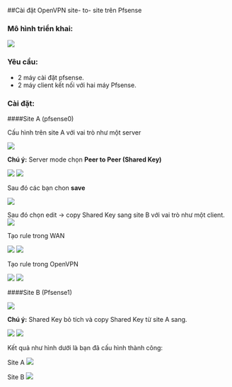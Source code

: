 
##Cài đặt OpenVPN site- to- site trên Pfsense

### Mô hình triển khai:

<img src ="http://i.imgur.com/0rQ5vzB.png">

### Yêu cầu:
-	2 máy cài đặt pfsense.
-	2 máy client kết nối với hai máy Pfsense.

### Cài đặt:

####Site A (pfsense0)

Cấu hình trên site A với vai trò như một server

<img src="http://i.imgur.com/JsSPA0z.png">

**Chú ý:** Server mode chọn **Peer to Peer (Shared Key)**

<img src="http://i.imgur.com/EcZSdG8.png">
<img src="http://i.imgur.com/Nsw4561.png">

Sau đó các bạn chon **save**

<img src="http://i.imgur.com/MMzkjZq.png ">

Sau đó chọn edit -> copy Shared Key sang site B với vai trò như một client.
<img src ="http://i.imgur.com/SZwEeNg.png ">

Tạo rule trong WAN

<img src ="http://i.imgur.com/G0gDUuE.png ">
<img src ="http://i.imgur.com/mt7KmE7.png">

Tạo rule trong OpenVPN

<img src ="http://i.imgur.com/7raFwJf.png ">
<img src ="http://i.imgur.com/EcK4Wu8.png ">

####Site B (Pfsense1)

<img src ="http://i.imgur.com/ZiZxFrm.png">

**Chú ý:** Shared Key bỏ tích và copy Shared Key từ site A sang.

<img src ="http://i.imgur.com/fTGCwuq.png">
<img src ="http://i.imgur.com/qujiDea.png ">


Kết quả như hình dưới là bạn đã cấu hình thành công:

Site A
<img src ="http://i.imgur.com/QvRg2Kl.png">

Site B
<img src="http://i.imgur.com/QOTLmcc.png">













 
